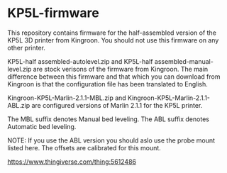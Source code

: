 # KP5L-firmware

This repository contains firmware for the half-assembled version of the KP5L 3D printer from Kingroon. You should not use this firmware on any other printer.

KP5L-half assembled-autolevel.zip and KP5L-half assembled-manual-level.zip are stock verisons of the firmware from Kingroon.
The main difference between this firmware and that which you can download from Kingroon is that the configuration file has been translated to English.

Kingroon-KP5L-Marlin-2.1.1-MBL.zip and Kingroon-KP5L-Marlin-2.1.1-ABL.zip are configured versions of Marlin 2.1.1 for the KP5L printer.

The MBL suffix denotes Manual bed leveling.
The ABL suffix denotes Automatic bed leveling. 

NOTE: If you use the ABL version you should aslo use the probe mount listed here. The offsets are calibrated for this mount.

https://www.thingiverse.com/thing:5612486
